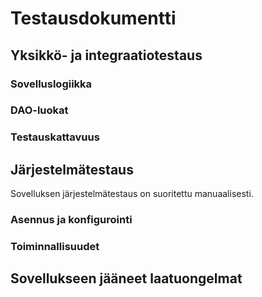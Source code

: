 # Testausdokumentti



## Yksikkö- ja integraatiotestaus

### Sovelluslogiikka



### DAO-luokat



### Testauskattavuus



## Järjestelmätestaus

Sovelluksen järjestelmätestaus on suoritettu manuaalisesti.

### Asennus ja konfigurointi



### Toiminnallisuudet



## Sovellukseen jääneet laatuongelmat

